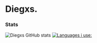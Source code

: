 

# Diegxs.


### Stats

![Diegxs GitHub stats](https://github-readme-stats.vercel.app/api?username=Diegxs&show_icons=true&theme=radical&height=100) [![Languages i use:](https://github-readme-stats.vercel.app/api/top-langs/?username=Diegxs&theme=radical$height=100)](https://www.youtube.com/channel/UCmL0DXnwaQTm50SMCK-in6Q)

